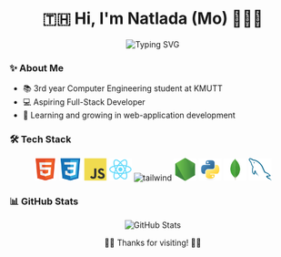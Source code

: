 <h1 align="center">🇹🇭 Hi, I'm Natlada (Mo) 🧚🏻‍♀️</h1>
<p align="center">
    <img src="https://readme-typing-svg.herokuapp.com?font=Fira+Code&pause=1000&color=94DEDB&center=true&vCenter=true&width=435&lines=Computer+Engineering%2C+KMUTT;Crafting+Full-Stack+experiences+%F0%9F%8E%A8;Code+%7C+Create+%7C+Innovate+%E2%9C%A8;Full-Stack+Developer+%F0%9F%9A%80" alt="Typing SVG" />
</p>

### ✨ About Me
- 📚 3rd year Computer Engineering student at KMUTT
- 💻 Aspiring Full-Stack Developer
- 🌱 Learning and growing in web-application development

### 🛠️ Tech Stack
<p align="center">
  <!-- Frontend -->
  <img src="https://raw.githubusercontent.com/devicons/devicon/master/icons/html5/html5-original.svg" alt="html5" width="40" height="40"/>
  <img src="https://raw.githubusercontent.com/devicons/devicon/master/icons/css3/css3-original.svg" alt="css3" width="40" height="40"/>
  <img src="https://raw.githubusercontent.com/devicons/devicon/master/icons/javascript/javascript-original.svg" alt="javascript" width="40" height="40"/>
  <img src="https://raw.githubusercontent.com/devicons/devicon/master/icons/react/react-original.svg" alt="react" width="40" height="40"/>
  <img src="https://www.vectorlogo.zone/logos/tailwindcss/tailwindcss-icon.svg" alt="tailwind" width="40" height="40"/>
  <!-- Backend -->
  <img src="https://raw.githubusercontent.com/devicons/devicon/master/icons/nodejs/nodejs-original.svg" alt="nodejs" width="40" height="40"/>
  <img src="https://raw.githubusercontent.com/devicons/devicon/master/icons/python/python-original.svg" alt="python" width="40" height="40"/>
  <!-- Database -->
  <img src="https://raw.githubusercontent.com/devicons/devicon/master/icons/mongodb/mongodb-original.svg" alt="mongodb" width="40" height="40"/>
  <img src="https://raw.githubusercontent.com/devicons/devicon/master/icons/mysql/mysql-original.svg" alt="mysql" width="40" height="40"/>
</p>

### 📊 GitHub Stats
<p align="center">
  <img src="https://github-readme-stats.vercel.app/api?username=mmoladaa&show_icons=true&theme=tokyonight" alt="GitHub Stats" />
</p>

<p align="center">🙏🏻 Thanks for visiting! 🙏🏻</p>
